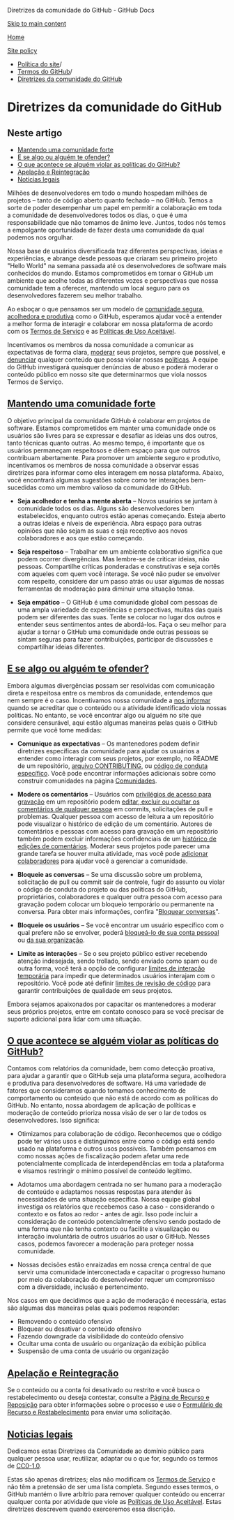 Diretrizes da comunidade do GitHub - GitHub Docs

[Skip to main content](#main-content)

[Home](/pt)

[Site policy](/pt/site-policy)

* [Política do site](/pt/site-policy)/
* [Termos do GitHub](/pt/site-policy/github-terms)/
* [Diretrizes da comunidade do GitHub](/pt/site-policy/github-terms/github-community-guidelines)

Diretrizes da comunidade do GitHub
==========

Neste artigo
----------

* [Mantendo uma comunidade forte](#maintaining-a-strong-community)
* [E se algo ou alguém te ofender?](#what-if-something-or-someone-offends-you)
* [O que acontece se alguém violar as políticas do GitHub?](#what-happens-if-someone-violates-githubs-policies)
* [Apelação e Reintegração](#appeal-and-reinstatement)
* [Noticias legais](#legal-notices)

Milhões de desenvolvedores em todo o mundo hospedam milhões de projetos – tanto de código aberto quanto fechado – no GitHub. Temos a sorte de poder desempenhar um papel em permitir a colaboração em toda a comunidade de desenvolvedores todos os dias, o que é uma responsabilidade que não tomamos de ânimo leve. Juntos, todos nós temos a empolgante oportunidade de fazer desta uma comunidade da qual podemos nos orgulhar.

Nossa base de usuários diversificada traz diferentes perspectivas, ideias e experiências, e abrange desde pessoas que criaram seu primeiro projeto "Hello World" na semana passada até os desenvolvedores de software mais conhecidos do mundo. Estamos comprometidos em tornar o GitHub um ambiente que acolhe todas as diferentes vozes e perspectivas que nossa comunidade tem a oferecer, mantendo um local seguro para os desenvolvedores fazerem seu melhor trabalho.

Ao esboçar o que pensamos ser um modelo de [comunidade segura, acolhedora e produtiva](https://opensource.guide/building-community/) como o GitHub, esperamos ajudar você a entender a melhor forma de interagir e colaborar em nossa plataforma de acordo com os [Termos de Serviço](/pt/site-policy/github-terms/github-terms-of-service) e as [Políticas de Uso Aceitável](/pt/site-policy/acceptable-use-policies/github-acceptable-use-policies).

Incentivamos os membros da nossa comunidade a comunicar as expectativas de forma clara, [moderar](#what-if-something-or-someone-offends-you) seus projetos, sempre que possível, e [denunciar](https://github.com/contact/report-abuse) qualquer conteúdo que possa violar nossas [políticas](/pt/site-policy/github-terms/github-terms-of-service). A equipe do GitHub investigará quaisquer denúncias de abuso e poderá moderar o conteúdo público em nosso site que determinarmos que viola nossos Termos de Serviço.

[Mantendo uma comunidade forte](#maintaining-a-strong-community)
----------

O objetivo principal da comunidade GitHub é colaborar em projetos de software. Estamos comprometidos em manter uma comunidade onde os usuários são livres para se expressar e desafiar as ideias uns dos outros, tanto técnicas quanto outras. Ao mesmo tempo, é importante que os usuários permaneçam respeitosos e dêem espaço para que outros contribuam abertamente. Para promover um ambiente seguro e produtivo, incentivamos os membros de nossa comunidade a observar essas diretrizes para informar como eles interagem em nossa plataforma. Abaixo, você encontrará algumas sugestões sobre como ter interações bem-sucedidas como um membro valioso da comunidade do GitHub.

* **Seja acolhedor e tenha a mente aberta** – Novos usuários se juntam à comunidade todos os dias. Alguns são desenvolvedores bem estabelecidos, enquanto outros estão apenas começando. Esteja aberto a outras ideias e níveis de experiência. Abra espaço para outras opiniões que não sejam as suas e seja receptivo aos novos colaboradores e aos que estão começando.

* **Seja respeitoso** – Trabalhar em um ambiente colaborativo significa que podem ocorrer divergências. Mas lembre-se de criticar ideias, não pessoas. Compartilhe críticas ponderadas e construtivas e seja cortês com aqueles com quem você interage. Se você não puder se envolver com respeito, considere dar um passo atrás ou usar algumas de nossas ferramentas de moderação para diminuir uma situação tensa.

* **Seja empático** – O GitHub é uma comunidade global com pessoas de uma ampla variedade de experiências e perspectivas, muitas das quais podem ser diferentes das suas. Tente se colocar no lugar dos outros e entender seus sentimentos antes de abordá-los. Faça o seu melhor para ajudar a tornar o GitHub uma comunidade onde outras pessoas se sintam seguras para fazer contribuições, participar de discussões e compartilhar ideias diferentes.

[E se algo ou alguém te ofender?](#what-if-something-or-someone-offends-you)
----------

Embora algumas divergências possam ser resolvidas com comunicação direta e respeitosa entre os membros da comunidade, entendemos que nem sempre é o caso. Incentivamos nossa comunidade a [nos informar](https://support.github.com/contact/report-abuse?category=report-abuse&report=other&report_type=unspecified) quando se acreditar que o conteúdo ou a atividade identificado viola nossas políticas. No entanto, se você encontrar algo ou alguém no site que considere censurável, aqui estão algumas maneiras pelas quais o GitHub permite que você tome medidas:

* **Comunique as expectativas** – Os mantenedores podem definir diretrizes específicas da comunidade para ajudar os usuários a entender como interagir com seus projetos, por exemplo, no README de um repositório, [arquivo CONTRIBUTING](/pt/communities/setting-up-your-project-for-healthy-contributions/setting-guidelines-for-repository-contributors), ou [código de conduta específico](/pt/communities/setting-up-your-project-for-healthy-contributions/adding-a-code-of-conduct-to-your-project). Você pode encontrar informações adicionais sobre como construir comunidades na página [Comunidades](/pt/communities).

* **Modere os comentários** – Usuários com [privilégios de acesso para gravação](/pt/organizations/managing-user-access-to-your-organizations-repositories/repository-roles-for-an-organization) em um repositório podem [editar, excluir ou ocultar os comentários de qualquer pessoa](/pt/communities/moderating-comments-and-conversations/managing-disruptive-comments) em commits, solicitações de pull e problemas. Qualquer pessoa com acesso de leitura a um repositório pode visualizar o histórico de edição de um comentário. Autores de comentários e pessoas com acesso para gravação em um repositório também podem excluir informações confidenciais de um [histórico de edições de comentários](/pt/communities/moderating-comments-and-conversations/tracking-changes-in-a-comment). Moderar seus projetos pode parecer uma grande tarefa se houver muita atividade, mas você pode [adicionar colaboradores](/pt/account-and-profile/setting-up-and-managing-your-personal-account-on-github/managing-personal-account-settings/permission-levels-for-a-personal-account-repository#collaborator-access-for-a-repository-owned-by-a-personal-account) para ajudar você a gerenciar a comunidade.

* **Bloqueie as conversas** – Se uma discussão sobre um problema, solicitação de pull ou commit sair de controle, fugir do assunto ou violar o código de conduta do projeto ou das políticas do GitHub, proprietários, colaboradores e qualquer outra pessoa com acesso para gravação podem colocar um bloqueio temporário ou permanente na conversa. Para obter mais informações, confira "[Bloquear conversas](/pt/communities/moderating-comments-and-conversations/locking-conversations)".

* **Bloqueie os usuários** – Se você encontrar um usuário específico com o qual prefere não se envolver, poderá [bloqueá-lo de sua conta pessoal](/pt/communities/maintaining-your-safety-on-github/blocking-a-user-from-your-personal-account) ou [da sua organização](/pt/communities/maintaining-your-safety-on-github/blocking-a-user-from-your-organization).

* **Limite as interações** – Se o seu projeto público estiver recebendo atenção indesejada, sendo trollado, sendo enviado como spam ou de outra forma, você terá a opção de configurar [limites de interação temporária](/pt/communities/moderating-comments-and-conversations/limiting-interactions-in-your-repository) para impedir que determinados usuários interajam com o repositório. Você pode até definir [limites de revisão de código](https://github.blog/2021-11-01-github-keeps-getting-better-for-open-source-maintainers/#preventing-drive-by-pull-request-approvals-and-requested-changes) para garantir contribuições de qualidade em seus projetos.

Embora sejamos apaixonados por capacitar os mantenedores a moderar seus próprios projetos, entre em contato conosco para se você precisar de suporte adicional para lidar com uma situação.

[O que acontece se alguém violar as políticas do GitHub?](#what-happens-if-someone-violates-githubs-policies)
----------

Contamos com relatórios da comunidade, bem como detecção proativa, para ajudar a garantir que o GitHub seja uma plataforma segura, acolhedora e produtiva para desenvolvedores de software. Há uma variedade de fatores que consideramos quando tomamos conhecimento de comportamento ou conteúdo que não está de acordo com as políticas do GitHub. No entanto, nossa abordagem de aplicação de políticas e moderação de conteúdo prioriza nossa visão de ser o lar de todos os desenvolvedores. Isso significa:

* Otimizamos para colaboração de código. Reconhecemos que o código pode ter vários usos e distinguimos entre como o código está sendo usado na plataforma e outros usos possíveis. Também pensamos em como nossas ações de fiscalização podem afetar uma rede potencialmente complicada de interdependências em toda a plataforma e visamos restringir o mínimo possível de conteúdo legítimo.

* Adotamos uma abordagem centrada no ser humano para a moderação de conteúdo e adaptamos nossas respostas para atender às necessidades de uma situação específica. Nossa equipe global investiga os relatórios que recebemos caso a caso - considerando o contexto e os fatos ao redor - antes de agir. Isso pode incluir a consideração de conteúdo potencialmente ofensivo sendo postado de uma forma que não tenha contexto ou facilite a visualização ou interação involuntária de outros usuários ao usar o GitHub. Nesses casos, podemos favorecer a moderação para proteger nossa comunidade.

* Nossas decisões estão enraizadas em nossa crença central de que servir uma comunidade interconectada e capacitar o progresso humano por meio da colaboração do desenvolvedor requer um compromisso com a diversidade, inclusão e pertencimento.

Nos casos em que decidimos que a ação de moderação é necessária, estas são algumas das maneiras pelas quais podemos responder:

* Removendo o conteúdo ofensivo
* Bloquear ou desativar o conteúdo ofensivo
* Fazendo downgrade da visibilidade do conteúdo ofensivo
* Ocultar uma conta de usuário ou organização da exibição pública
* Suspensão de uma conta de usuário ou organização

[Apelação e Reintegração](#appeal-and-reinstatement)
----------

Se o conteúdo ou a conta foi desativado ou restrito e você busca o restabelecimento ou deseja contestar, consulte a [Página de Recurso e Reposição](/pt/site-policy/acceptable-use-policies/github-appeal-and-reinstatement) para obter informações sobre o processo e use o [Formulário de Recurso e Restabelecimento](https://support.github.com/contact/reinstatement) para enviar uma solicitação.

[Noticias legais](#legal-notices)
----------

Dedicamos estas Diretrizes da Comunidade ao domínio público para qualquer pessoa usar, reutilizar, adaptar ou o que for, segundo os termos de [CC0-1.0](https://creativecommons.org/publicdomain/zero/1.0/).

Estas são apenas diretrizes; elas não modificam os [Termos de Serviço](/pt/site-policy/github-terms/github-terms-of-service) e não têm a pretensão de ser uma lista completa. Segundo esses termos, o GitHub mantém o livre arbítrio para remover qualquer conteúdo ou encerrar qualquer conta por atividade que viole as [Políticas de Uso Aceitável](/pt/site-policy/acceptable-use-policies/github-acceptable-use-policies). Estas diretrizes descrevem quando exerceremos essa discrição.
